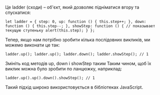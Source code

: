 Це ladder (сходи) – об'єкт, який дозволяє підніматися вгору та спускатися:

`let ladder = {
step: 0,
up: function () {
this.step++;
},
down: function () {
this.step--;
},
showStep: function () { // показывает текущую ступеньку
alert(this.step);
}
};`

Тепер, якщо нам потрібно зробити кілька послідовних викликів, ми можемо виконати це так:

`ladder.up();
ladder.up();
ladder.down();
ladder.showStep(); // 1`

Змініть код методів up, down і showStep таким Таким чином, щоб їх виклик можна було зробити по ланцюжку, наприклад:

`ladder.up().up().down().showStep(); // 1`

Такий підхід широко використовується в бібліотеках JavaScript.